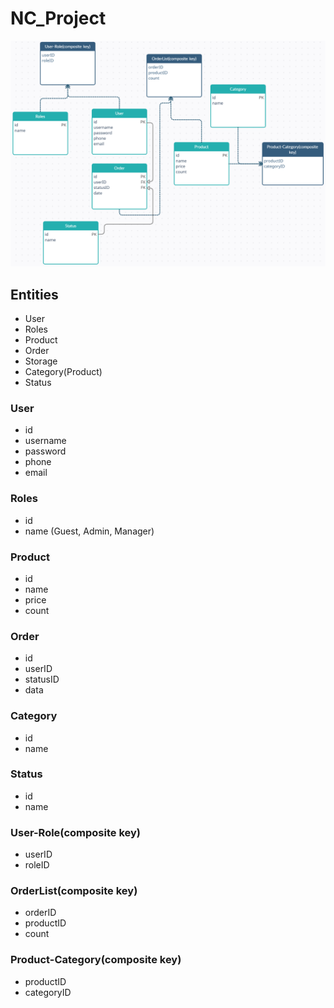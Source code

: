 # NC_Project

![Entyties](https://github.com/Aliluev/NC_Project/blob/main/finalEntities.png)

## Entities
* User
* Roles
* Product
* Order
* Storage
* Category(Product)
* Status

### User
* id
* username
* password
* phone
* email

### Roles
* id
* name (Guest, Admin, Manager)

### Product 
* id
* name
* price
* count

### Order
* id
* userID
* statusID
* data


### Category
* id
* name 

### Status
* id
* name

### User-Role(composite key)
* userID
* roleID

### OrderList(composite key)
* orderID
* productID
* count

### Product-Category(composite key)
* productID
* categoryID


